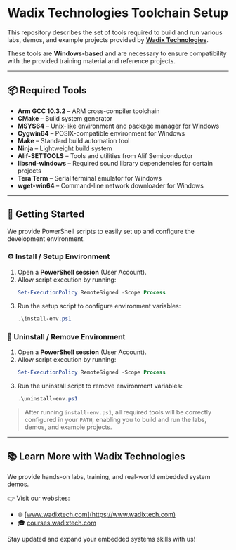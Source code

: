 # Wadix Technologies Toolchain Setup

This repository describes the set of tools required to build and run various labs, demos, and example projects provided by **[Wadix Technologies](https://www.wadixtech.com)**.  

These tools are **Windows-based** and are necessary to ensure compatibility with the provided training material and reference projects.

---

## 📦 Required Tools

- **Arm GCC 10.3.2** – ARM cross-compiler toolchain  
- **CMake** – Build system generator  
- **MSYS64** – Unix-like environment and package manager for Windows  
- **Cygwin64** – POSIX-compatible environment for Windows  
- **Make** – Standard build automation tool  
- **Ninja** – Lightweight build system  
- **Alif-SETTOOLS** – Tools and utilities from Alif Semiconductor  
- **libsnd-windows** – Required sound library dependencies for certain projects  
- **Tera Term** – Serial terminal emulator for Windows  
- **wget-win64** – Command-line network downloader for Windows  

---

## 🚀 Getting Started

We provide PowerShell scripts to easily set up and configure the development environment.

### ⚙️ Install / Setup Environment

1. Open a **PowerShell session** (User Account).  
2. Allow script execution by running:
   ```powershell
   Set-ExecutionPolicy RemoteSigned -Scope Process
   ```
3. Run the setup script to configure environment variables:
   ```powershell
   .\install-env.ps1
   ```

### 🧹 Uninstall / Remove Environment

1. Open a **PowerShell session** (User Account).  
2. Allow script execution by running:
   ```powershell
   Set-ExecutionPolicy RemoteSigned -Scope Process
   ```
3. Run the uninstall script to remove environment variables:
   ```powershell
   .\uninstall-env.ps1
   ```

> After running `install-env.ps1`, all required tools will be correctly configured in your `PATH`, enabling you to build and run the labs, demos, and example projects.

---

## 📚 Learn More with Wadix Technologies

We provide hands-on labs, training, and real-world embedded system demos.  

👉 Visit our websites:  
- 🌐 [www.wadixtech.com](https://www.wadixtech.com)  
- 🎓 [courses.wadixtech.com](https://courses.wadixtech.com)  

Stay updated and expand your embedded systems skills with us!  

